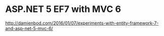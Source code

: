 # ASP.NET 5 EF7 with MVC 6

http://damienbod.com/2016/01/07/experiments-with-entity-framework-7-and-asp-net-5-mvc-6/
